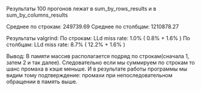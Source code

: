 Результаты 100 прогонов лежат в sum_by_rows_results и в sum_by_columns_results

Среднее по строкам:  249739.69
Среднее по столбцам: 1210878.27

Результаты valgrind:
По строкам:
    LLd miss rate: 1.0% ( 0.8% + 1.6% )
По столбцам:
    LLd miss rate: 8.7% ( 12.2% + 1.6% )

Вывод:
В памяти массив располагается подряд по строкам(сначала 1, затем 2 и так далее). Следовательно если мы суммируем по строкам то шанс промаха в кэше меньше. И в результате работы программы мы видим тому подтверждение: промахи при непоследовательном обращении в память выше.

